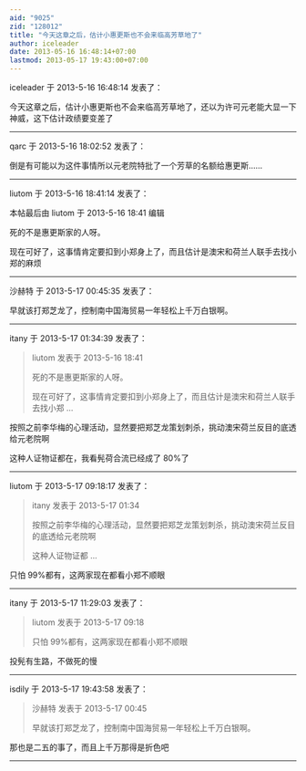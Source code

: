 ```yaml
---
aid: "9025"
zid: "128012"
title: "今天这章之后，估计小惠更斯也不会来临高芳草地了"
author: iceleader
date: 2013-05-16 16:48:14+07:00
lastmod: 2013-05-17 19:43:00+07:00
---
```


iceleader 于 2013-5-16 16:48:14 发表了：

今天这章之后，估计小惠更斯也不会来临高芳草地了，还以为许可元老能大显一下神威，这下估计政绩要变差了

---

qarc 于 2013-5-16 18:02:52 发表了：

倒是有可能以为这件事情所以元老院特批了一个芳草的名额给惠更斯……

---

liutom 于 2013-5-16 18:41:14 发表了：

本帖最后由 liutom 于 2013-5-16 18:41 编辑

死的不是惠更斯家的人呀。

现在可好了，这事情肯定要扣到小郑身上了，而且估计是澳宋和荷兰人联手去找小郑的麻烦

---

沙赫特 于 2013-5-17 00:45:35 发表了：

早就该打郑芝龙了，控制南中国海贸易一年轻松上千万白银啊。

---

itany 于 2013-5-17 01:34:39 发表了：

> liutom 发表于 2013-5-16 18:41
>
> 死的不是惠更斯家的人呀。
>
> 现在可好了，这事情肯定要扣到小郑身上了，而且估计是澳宋和荷兰人联手去找小郑 ...

按照之前李华梅的心理活动，显然要把郑芝龙策划刺杀，挑动澳宋荷兰反目的底透给元老院啊

这种人证物证都在，我看髡荷合流已经成了 80%了

---

liutom 于 2013-5-17 09:18:17 发表了：

> itany 发表于 2013-5-17 01:34
>
> 按照之前李华梅的心理活动，显然要把郑芝龙策划刺杀，挑动澳宋荷兰反目的底透给元老院啊
>
> 这种人证物证都 ...

只怕 99%都有，这两家现在都看小郑不顺眼

---

itany 于 2013-5-17 11:29:03 发表了：

> liutom 发表于 2013-5-17 09:18
>
> 只怕 99%都有，这两家现在都看小郑不顺眼

投髡有生路，不做死的慢

---

isdily 于 2013-5-17 19:43:58 发表了：

> 沙赫特 发表于 2013-5-17 00:45
>
> 早就该打郑芝龙了，控制南中国海贸易一年轻松上千万白银啊。

那也是二五的事了，而且上千万那得是折色吧

---
